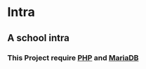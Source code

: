 # Intra
## A school intra
### This Project require [PHP](https://secure.php.net/) and [MariaDB](https://mariadb.org/)